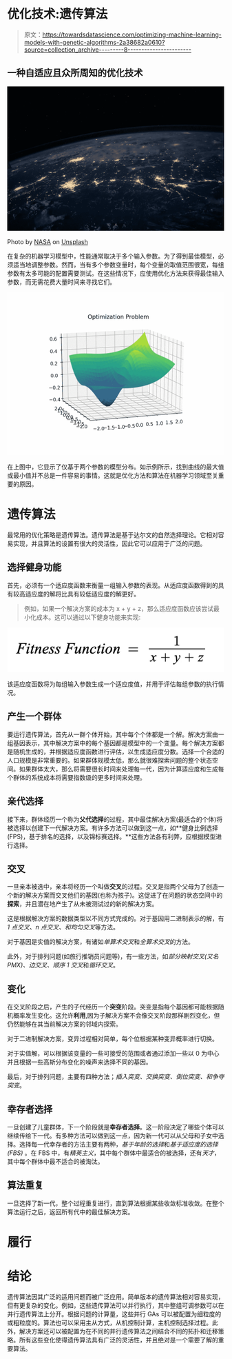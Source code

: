 # 优化技术:遗传算法

> 原文：<https://towardsdatascience.com/optimizing-machine-learning-models-with-genetic-algorithms-2a38682a0610?source=collection_archive---------8----------------------->

## 一种自适应且众所周知的优化技术

![](img/d71ac8834a030e94f710e0040e9e2d2f.png)

Photo by [NASA](https://unsplash.com/@nasa?utm_source=unsplash&utm_medium=referral&utm_content=creditCopyText) on [Unsplash](https://unsplash.com/s/photos/technology?utm_source=unsplash&utm_medium=referral&utm_content=creditCopyText)

在复杂的机器学习模型中，性能通常取决于多个输入参数。为了得到最佳模型，必须适当地调整参数。然而，当有多个参数变量时，每个变量的取值范围很宽，每组参数有太多可能的配置需要测试。在这些情况下，应使用优化方法来获得最佳输入参数，而无需花费大量时间来寻找它们。

![](img/4be4127d5d304b3932939831549a12ea.png)

在上图中，它显示了仅基于两个参数的模型分布。如示例所示，找到曲线的最大值或最小值并不总是一件容易的事情。这就是优化方法和算法在机器学习领域至关重要的原因。

# 遗传算法

最常用的优化策略是遗传算法。遗传算法是基于达尔文的自然选择理论。它相对容易实现，并且算法的设置有很大的灵活性，因此它可以应用于广泛的问题。

## 选择健身功能

首先，必须有一个适应度函数来衡量一组输入参数的表现。从适应度函数得到的具有较高适应度的解将比具有较低适应度的解更好。

> 例如，如果一个解决方案的成本为 x + y + z，那么适应度函数应该尝试最小化成本。这可以通过以下健身功能来实现:

![](img/a5ea68304659d64f45a194792c40683f.png)

该适应度函数将为每组输入参数生成一个适应度值，并用于评估每组参数的执行情况。

## 产生一个群体

要运行遗传算法，首先从一群个体开始，其中每个个体都是一个解。解决方案由一组基因表示，其中解决方案中的每个基因都是模型中的一个变量。每个解决方案都是随机生成的，并根据适应度函数进行评估，以生成适应度分数。选择一个合适的人口规模是非常重要的。如果群体规模太低，那么就很难探索问题的整个状态空间。如果群体太大，那么将需要很长时间来处理每一代，因为计算适应度和生成每个群体的系统成本将需要指数级的更多时间来处理。

## 亲代选择

接下来，群体经历一个称为**父代选择**的过程，其中最佳解决方案(最适合的个体)将被选择以创建下一代解决方案。有许多方法可以做到这一点，如**健身比例选择(FPS)，基于排名的选择，以及锦标赛选择。**这些方法各有利弊，应根据模型进行选择。

## 交叉

一旦亲本被选中，亲本将经历一个叫做**交叉**的过程。交叉是指两个父母为了创造一个新的解决方案而交叉他们的基因(也称为孩子)。这促进了在问题的状态空间中的**探索**，并且潜在地产生了从未被测试过的新的解决方案。

这是根据解决方案的数据类型以不同方式完成的。对于基因用二进制表示的解，有 *1 点交叉、n 点交叉、*和*均匀交叉*等方法。

对于基因是实值的解决方案，有诸如*单算术交叉*和*全算术交叉*的方法。

此外，对于排列问题(如旅行推销员问题等)，有一些方法，如*部分映射交叉(又名 PMX)、边交叉、顺序 1 交叉*和*循环交叉*。

## 变化

在交叉阶段之后，产生的子代经历一个**突变**阶段。突变是指每个基因都可能根据随机概率发生变化。这允许**利用**,因为子解决方案不会像交叉阶段那样剧烈变化，但仍然能够在其当前解决方案的邻域内探索。

对于二进制解决方案，变异过程相对简单，每个位根据某种变异概率进行切换。

对于实值解，可以根据该变量的一些可接受的范围或者通过添加一些以 0 为中心并且根据一些高斯分布变化的噪声来选择不同的基因。

最后，对于排列问题，主要有四种方法；*插入突变、交换突变、倒位突变、*和*争夺突变*。

## 幸存者选择

一旦创建了儿童群体，下一个阶段就是**幸存者选择**。这一阶段决定了哪些个体可以继续传给下一代。有多种方法可以做到这一点，因为新一代可以从父母和子女中选择。选择每一代幸存者的方法主要有两种，*基于年龄的选择*和*基于适应度的选择(FBS)* 。在 FBS 中，有*精英主义*，其中每个群体中最适合的被选择，还有*天才*，其中每个群体中最不适合的被淘汰。

## 算法重复

一旦选择了新一代，整个过程重复进行，直到算法根据某些收敛标准收敛。在整个算法运行之后，返回所有代中的最佳解决方案。

# 履行

# 结论

遗传算法因其广泛的适用问题而被广泛应用。简单版本的遗传算法相对容易实现，但有更复杂的变化。例如，这些遗传算法可以并行执行，其中整组可调参数可以在并行遗传算法上分开。根据问题的计算量，这些并行 GAs 可以被配置为细粒度的或粗粒度的。算法也可以采用主从方式，从机控制计算，主机控制选择过程。此外，解决方案还可以被配置为在不同的并行遗传算法之间结合不同的拓扑和迁移策略。所有这些变化使得遗传算法具有广泛的灵活性，并且绝对是一个需要了解的重要算法。
